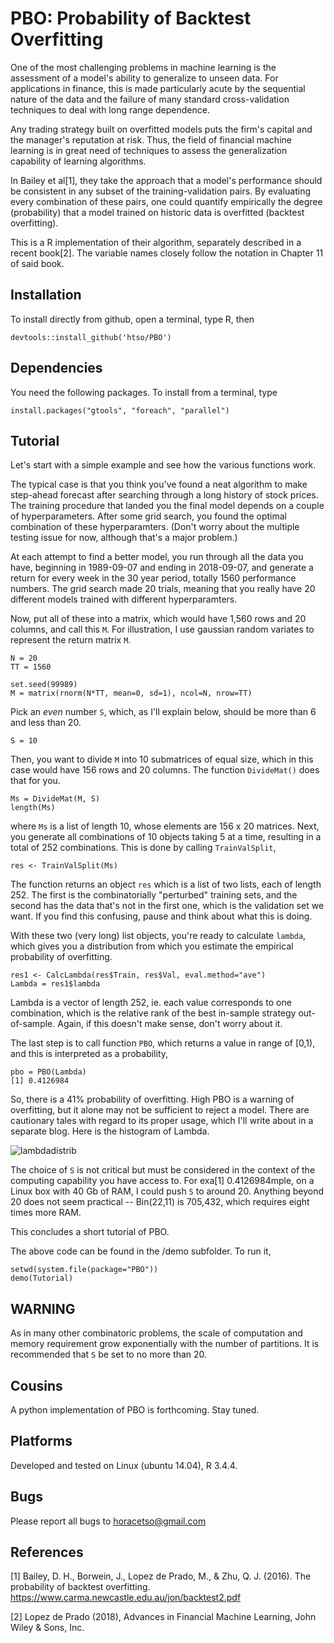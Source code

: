 # PBO: Probability of Backtest Overfitting 

One of the most challenging problems in machine learning is the assessment of a model's ability to generalize to unseen data. For applications in finance, this is made particularly acute by the sequential nature of the data and the failure of many standard cross-validation techniques to deal with long range dependence. 

Any trading strategy built on overfitted models puts the firm's capital and the manager's reputation at risk. Thus, the field of financial machine learning is in great need of techniques to assess the generalization capability of learning algorithms. 

In Bailey et al[1], they take the approach that a model's performance should be consistent in any
subset of the training-validation pairs. By evaluating every combination of these pairs, one could 
quantify empirically the degree (probability) that a model trained on historic data is overfitted (backtest overfitting).

This is a R implementation of their algorithm, separately described in a recent book[2]. The variable names closely follow the notation in Chapter 11 of said book. 

## Installation
To install directly from github, open a terminal, type R, then

    devtools::install_github('htso/PBO')

## Dependencies
You need the following packages. To install from a terminal, type 

    install.packages("gtools", "foreach", "parallel")

## Tutorial

Let's start with a simple example and see how the various functions work.

The typical case is that you think you've found a neat algorithm to make step-ahead forecast after searching through a long history of stock prices. The training procedure that landed you the final model depends on a couple of hyperparameters. After some grid search, you found the optimal combination of these hyperparamters. (Don't worry about the multiple testing issue for now, although that's a major problem.) 

At each attempt to find a better model, you run through all the data you have, beginning in 1989-09-07 and ending in 2018-09-07, and generate a return for every week in the 30 year period, totally 1560 performance numbers. The grid search made 20 trials, meaning that you really have 20
different models trained with different hyperparamters. 

Now, put all of these into a matrix, which would have 1,560 rows and 20 columns, and call this `M`. For illustration, I use gaussian random variates to represent the return matrix `M`. 

    N = 20 
    TT = 1560 

    set.seed(99989)
    M = matrix(rnorm(N*TT, mean=0, sd=1), ncol=N, nrow=TT)

Pick an _even_ number `S`, which, as I'll explain below, should be more than 6 and less than 20.

    S = 10

Then, you want to divide `M` into 10 submatrices of equal size, which in this case would have 156 rows and 20 columns. The function `DivideMat()` does that for you.

    Ms = DivideMat(M, S)
    length(Ms)

where `Ms` is a list of length 10, whose elements are 156 x 20 matrices. Next, you generate all combinations of 10 objects taking 5 at a time, resulting in a total of 252 combinations. This is done by calling `TrainValSplit`,

    res <- TrainValSplit(Ms)  

The function returns an object `res` which is a list of two lists, each of length 252. The first is the combinatorially "perturbed" training sets, and the second has the data that's not in the first one, which is the validation set we want. If you find this confusing, pause and think about what this is doing. 

With these two (very long) list objects, you're ready to calculate `lambda`, which gives you a distribution from which you estimate the empirical probability of overfitting. 

    res1 <- CalcLambda(res$Train, res$Val, eval.method="ave")
    Lambda = res1$lambda

Lambda is a vector of length 252, ie. each value corresponds to one combination, which is the relative rank of the best in-sample strategy out-of-sample. Again, if this doesn't make sense, don't worry about it.

The last step is to call function `PBO`, which returns a value in range of [0,1), and this is interpreted as a probability, 

    pbo = PBO(Lambda)
    [1] 0.4126984

So, there is a 41% probability of overfitting. High PBO is a warning of overfitting, but it alone may not be sufficient to reject a model. There are cautionary tales with regard to its proper usage, which I'll write about in a separate blog. Here is the histogram of Lambda.

![lambdadistrib](https://user-images.githubusercontent.com/5498043/45640714-3ac2a500-ba68-11e8-957e-fd61f08bf00d.png)

The choice of `S` is not critical but must be considered in the context of the computing capability you have access to. For exa[1] 0.4126984mple, on a Linux box with 40 Gb of RAM, I could push `S` to around 20. Anything beyond 20 does not seem practical -- Bin(22,11) is 705,432, which requires eight times more RAM. 

This concludes a short tutorial of PBO.

The above code can be found in the /demo subfolder. To run it, 

    setwd(system.file(package="PBO"))
    demo(Tutorial)

## WARNING
As in many other combinatoric problems, the scale of computation and memory requirement grow exponentially with the number of partitions. It is recommended that `S` be set to no more than 20. 

## Cousins
A python implementation of PBO is forthcoming. Stay tuned.

## Platforms
Developed and tested on Linux (ubuntu 14.04), R 3.4.4.

## Bugs
Please report all bugs to horacetso@gmail.com

## References
[1] Bailey, D. H., Borwein, J., Lopez de Prado, M., & Zhu, Q. J. (2016). The probability of backtest overfitting. https://www.carma.newcastle.edu.au/jon/backtest2.pdf

[2] Lopez de Prado (2018), Advances in Financial Machine Learning, John Wiley & Sons, Inc.




